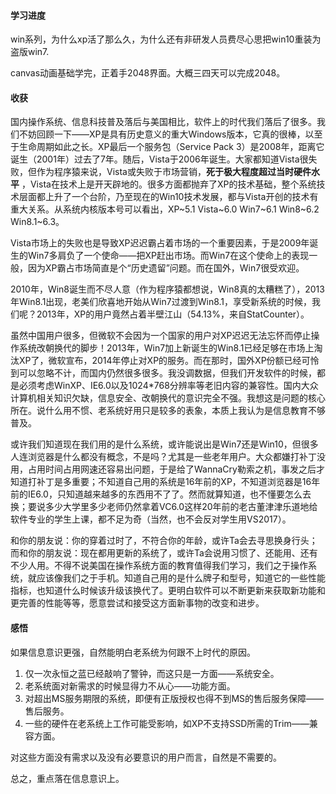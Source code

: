 #### 学习进度

win系列，为什么xp活了那么久，为什么还有非研发人员费尽心思把win10重装为盗版win7.

canvas动画基础学完，正着手2048界面。大概三四天可以完成2048。

#### 收获

国内操作系统、信息科技普及落后与美国相比，软件上的时代我们落后了很多。我们不妨回顾一下——XP是具有历史意义的重大Windows版本，它真的很棒，以至于生命周期如此之长。XP最后一个服务包（Service Pack 3）是2008年，距离它诞生（2001年）过去了7年。随后，Vista于2006年诞生。大家都知道Vista很失败，但作为程序猿来说，Vista或失败于市场营销，**死于极大程度超过当时硬件水平** ，Vista在技术上是开天辟地的。很多方面都抛弃了XP的技术基础，整个系统技术层面都上升了一个台阶，乃至现在的Win10技术发展，都与Vista开创的技术有重大关系。从系统内核版本号可以看出，XP~5.1 Vista~6.0 Win7~6.1 Win8~6.2 Win8.1~6.3。

Vista市场上的失败也是导致XP迟迟霸占着市场的一个重要因素，于是2009年诞生的Win7多肩负了一个使命——把XP赶出市场。而Win7在这个使命上的表现一般，因为XP霸占市场简直是个“历史遗留”问题。而在国外，Win7很受欢迎。

2010年，Win8诞生而不尽人意（作为程序猿都想说，Win8真的太糟糕了），2013年Win8.1出现，老美们欣喜地开始从Win7过渡到Win8.1，享受新系统的时候，我们呢？2013年，XP的用户竟然占着半壁江山（54.13%，来自StatCounter）。

虽然中国用户很多，但微软不会因为一个国家的用户对XP迟迟无法忘怀而停止操作系统改朝换代的脚步！2013年，Win7加上新诞生的Win8.1已经足够在市场上淘汰XP了，微软宣布，2014年停止对XP的服务。而在那时，国外XP份额已经可怜到可以忽略不计，而国内仍然很多很多。我没调数据，但我们开发软件的时候，都是必须考虑WinXP、IE6.0以及1024*768分辨率等老旧内容的兼容性。国内大众计算机相关知识欠缺，信息安全、改朝换代的意识完全不强。我想这是问题的核心所在。说什么用不惯、老系统好用只是较多的表象，本质上我认为是信息教育不够普及。

或许我们知道现在我们用的是什么系统，或许能说出是Win7还是Win10，但很多人连浏览器是什么都没有概念，不是吗？尤其是一些老年用户。大众都嫌打补丁没用，占用时间占用网速还容易出问题，于是给了WannaCry勒索之机，事发之后才知道打补丁是多重要；不知道自己用的系统是16年前的XP，不知道浏览器是16年前的IE6.0，只知道越来越多的东西用不了了。然而就算知道，也不懂要怎么去换；要说多少大学里多少老师仍然拿着VC6.0这样20年前的老古董津津乐道地给软件专业的学生上课，都不足为奇（当然，也不会反对学生用VS2017）。

和你的朋友说：你的穿着过时了，不符合你的年龄，或许Ta会去寻思换身行头；而和你的朋友说：现在都用更新的系统了，或许Ta会说用习惯了、还能用、还有不少人用。不得不说美国在操作系统方面的教育值得我们学习，我们之于操作系统，就应该像我们之于手机。知道自己用的是什么牌子和型号，知道它的一些性能指标，也知道什么时候该升级该换代了。更明白软件可以不断更新来获取新功能和更完善的性能等等，愿意尝试和接受这方面新事物的改变和进步。

#### 感悟

如果信息意识更强，自然能明白老系统为何跟不上时代的原因。

1. 仅一次永恒之蓝已经敲响了警钟，而这只是一方面——系统安全。
2. 老系统面对新需求的时候显得力不从心——功能方面。
3. 对超出MS服务期限的系统，即便有正版授权也得不到MS的售后服务保障——售后服务。
4. 一些的硬件在老系统上工作可能受影响，如XP不支持SSD所需的Trim——兼容方面。

对这些方面没有需求以及没有必要意识的用户而言，自然是不需要的。

总之，重点落在信息意识上。